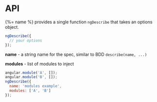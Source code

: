 # API

{%= name %} provides a single function `ngDescribe` that takes an options object.

```js
ngDescribe({
  // your options
});
```

**name** - a string name for the spec, similar to BDD `describe(name, ...)`

**modules** - list of modules to inject

```js
angular.module('A', []);
angular.module('B', []);
ngDescribe({
  name: 'modules example',
  modules: ['A', 'B']
});
```
